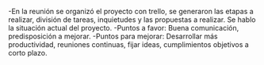 -En la reunión se organizó el proyecto con trello, se generaron las etapas a realizar, división de tareas, inquietudes y las propuestas a realizar.  Se hablo la situación actual del proyecto.
-Puntos a favor: Buena comunicación, predisposición a mejorar.
-Puntos para mejorar: Desarrollar más productividad, reuniones continuas, fijar ideas, cumplimientos objetivos a corto plazo.

